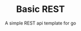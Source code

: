 <h1 style="text-align:center;">Basic REST</h1>

<div style="text-align:center;">
A simple REST api template for go
</div>